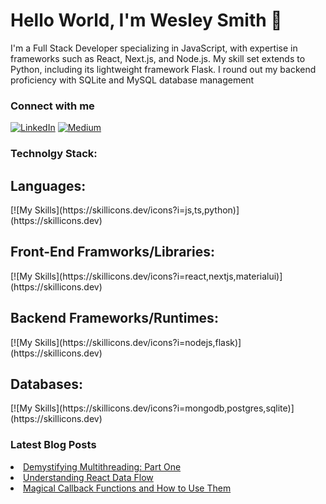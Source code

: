 <h1>Hello World, I'm Wesley Smith 👋</h1>
<p>    
I'm a Full Stack Developer specializing in JavaScript, with expertise in frameworks such as React, Next.js, and Node.js. My skill set extends to Python, including its lightweight framework Flask. I round out my backend proficiency with SQLite and MySQL database management
</p>

<h3>Connect with me</h3>
<a href="https://www.linkedin.com/in/wesmith314/" style="display: inline-block;">
    <img src="https://img.shields.io/badge/LinkedIn-0077B5?style=for-the-badge&logo=linkedin&logoColor=white" alt="LinkedIn">
</a>
<a href="https://medium.com/@wesmith314" style="display: inline-block;">
    <img src="https://img.shields.io/badge/Medium-12100E?style=for-the-badge&logo=medium&logoColor=white" alt="Medium">
</a>

<h3>Technolgy Stack:</h3>
<h2>Languages:</h2>
[![My Skills](https://skillicons.dev/icons?i=js,ts,python)](https://skillicons.dev)
<h2>Front-End Framworks/Libraries:</h2>
[![My Skills](https://skillicons.dev/icons?i=react,nextjs,materialui)](https://skillicons.dev)
<h2>Backend Frameworks/Runtimes:</h2>
[![My Skills](https://skillicons.dev/icons?i=nodejs,flask)](https://skillicons.dev)
<h2>Databases:</h2>
[![My Skills](https://skillicons.dev/icons?i=mongodb,postgres,sqlite)](https://skillicons.dev)

<h3>Latest Blog Posts</h3>
<li><a href="https://medium.com/@wesmith314/demystifying-multithreading-part-one-f85f97de7532">Demystifying Multithreading: Part One</a></li>
<li><a href="https://medium.com/@wesmith314/understanding-react-data-flow-2c18fb17f01e">Understanding React Data Flow</a></li>
<li><a href="https://medium.com/@wesmith314/magical-callback-functions-and-how-to-use-them-5b530d26fe8a">Magical Callback Functions and How to Use Them</a></li>

<!--
**wesmith3/wesmith3** is a ✨ _special_ ✨ repository because its `README.md` (this file) appears on your GitHub profile.

Here are some ideas to get you started:

- 🔭 I’m currently working on ...
- 🌱 I’m currently learning ...
- 👯 I’m looking to collaborate on ...
- 🤔 I’m looking for help with ...
- 💬 Ask me about ...
- 📫 How to reach me: ...
- 😄 Pronouns: ...
- ⚡ Fun fact: ...
-->
